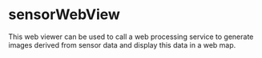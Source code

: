 # sensorWebView

This web viewer can be used to call a web processing service to generate images
derived from sensor data and display this data in a web map.
